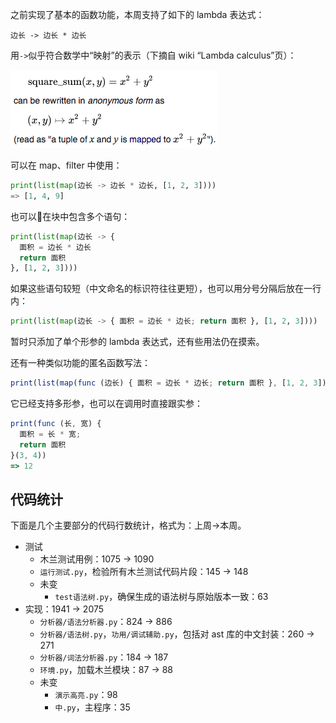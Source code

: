 之前实现了基本的函数功能，本周支持了如下的 lambda 表达式：
```
边长 -> 边长 * 边长
```
用`->`似乎符合数学中“映射”的表示（下摘自 wiki “Lambda calculus”页）：

![](截图/2020-07-16_箭头.png)

可以在 map、filter 中使用：
```python
print(list(map(边长 -> 边长 * 边长, [1, 2, 3])))
=> [1, 4, 9]
```

也可以在块中包含多个语句：
```python
print(list(map(边长 -> {
  面积 = 边长 * 边长
  return 面积
}, [1, 2, 3])))
``` 

如果这些语句较短（中文命名的标识符往往更短），也可以用分号分隔后放在一行内：
```python
print(list(map(边长 -> { 面积 = 边长 * 边长; return 面积 }, [1, 2, 3])))
```

暂时只添加了单个形参的 lambda 表达式，还有些用法仍在摸索。

还有一种类似功能的匿名函数写法：
```javascript
print(list(map(func (边长) { 面积 = 边长 * 边长; return 面积 }, [1, 2, 3])))
```

它已经支持多形参，也可以在调用时直接跟实参：
```javascript
print(func (长, 宽) {
  面积 = 长 * 宽;
  return 面积
}(3, 4))
=> 12
```

## 代码统计

下面是几个主要部分的代码行数统计，格式为：上周->本周。

- 测试
  - 木兰测试用例：1075 -> 1090
  - `运行测试.py`，检验所有木兰测试代码片段：145 -> 148
  - 未变
    - `test语法树.py`，确保生成的语法树与原始版本一致：63
- 实现：1941 -> 2075
  - `分析器/语法分析器.py`：824 -> 886
  - `分析器/语法树.py`，`功用/调试辅助.py`，包括对 ast 库的中文封装：260 -> 271
  - `分析器/词法分析器.py`：184 -> 187
  - `环境.py`，加载木兰模块：87 -> 88
  - 未变
    - `演示高亮.py`：98
    - `中.py`，主程序：35
